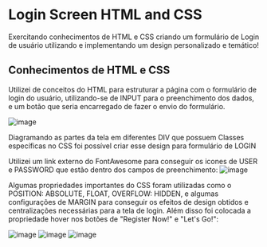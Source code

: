 # Login Screen HTML and CSS
Exercitando conhecimentos de HTML e CSS criando um formulário de Login de usuário utilizando e implementando um design personalizado e temático!

## Conhecimentos de HTML e CSS
Utilizei de conceitos do HTML para estruturar a página com o formulário de login do usuário, utilizando-se de INPUT para o preenchimento dos dados, e um botão que seria encarregado de fazer o envio do formulário.

![image](https://user-images.githubusercontent.com/74476423/131421360-37340bf6-8af3-4b15-b7e7-c3d491f6fbec.png)

Diagramando as partes da tela em diferentes DIV que possuem Classes específicas no CSS foi possível criar esse design para formulário de LOGIN

Utilizei um link externo do FontAwesome para conseguir os icones de USER e PASSWORD que estão dentro dos campos de preenchimento:
![image](https://user-images.githubusercontent.com/74476423/131421559-88ffad82-d1af-43b2-a073-0f3f2dcf3de6.png)

Algumas propriedades importantes do CSS foram utilizadas como o POSITION: ABSOLUTE, FLOAT, OVERFLOW: HIDDEN, e algumas configurações de MARGIN para conseguir os efeitos de design obtidos e centralizações necessárias para a tela de login.
Além disso foi colocada a propriedade hover nos botões de "Register Now!" e "Let's Go!":

![image](https://user-images.githubusercontent.com/74476423/131421730-8faf84dc-84b2-488f-88f0-e074b8dc742e.png)
![image](https://user-images.githubusercontent.com/74476423/131421765-8b6d45fd-8fcc-4593-9c60-f3c09b30b2e4.png)
![image](https://user-images.githubusercontent.com/74476423/131421794-6d174383-251f-47cb-9b68-5879068871f8.png)
